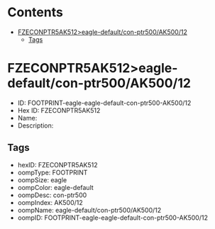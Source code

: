 



Contents
========

* [FZECONPTR5AK512>eagle-default/con-ptr500/AK500/12](#fzeconptr5ak512eagle-defaultcon-ptr500ak50012)
	* [Tags](#tags)

# FZECONPTR5AK512>eagle-default/con-ptr500/AK500/12

- ID: FOOTPRINT-eagle-eagle-default-con-ptr500-AK500/12
- Hex ID: FZECONPTR5AK512
- Name: 
- Description: 

## Tags

- hexID: FZECONPTR5AK512
- oompType: FOOTPRINT
- oompSize: eagle
- oompColor: eagle-default
- oompDesc: con-ptr500
- oompIndex: AK500/12
- oompName: eagle-default/con-ptr500/AK500/12
- oompID: FOOTPRINT-eagle-eagle-default-con-ptr500-AK500/12
